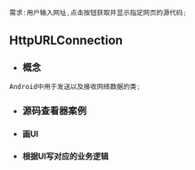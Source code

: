 ```java
需求:用户输入网址,点击按钮获取并显示指定网页的源代码;
```

## HttpURLConnection

* ### 概念

```java
Android中用于发送以及接收网络数据的类;
```

* ### 源码查看器案例
* #### 画UI
* #### 根据UI写对应的业务逻辑



